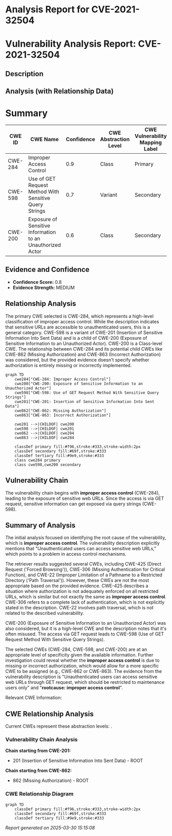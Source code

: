# Analysis Report for CVE-2021-32504

# Vulnerability Analysis Report: CVE-2021-32504

## Description



## Analysis (with Relationship Data)

# Summary
| CWE ID | CWE Name | Confidence | CWE Abstraction Level | CWE Vulnerability Mapping Label | CWE-Vulnerability Mapping Notes |
|---|---|---|---|---|---|
| CWE-284 | Improper Access Control | 0.9 | Class | Primary | Allowed-with-Review |
| CWE-598 | Use of GET Request Method With Sensitive Query Strings | 0.7 | Variant | Secondary | Allowed |
| CWE-200 | Exposure of Sensitive Information to an Unauthorized Actor | 0.6 | Class | Secondary | Discouraged |

## Evidence and Confidence

*   **Confidence Score:** 0.8
*   **Evidence Strength:** MEDIUM

## Relationship Analysis
The primary CWE selected is CWE-284, which represents a high-level classification of improper access control. While the description indicates that sensitive URLs are accessible to unauthenticated users, this is a general category. CWE-598 is a variant of CWE-201 (Insertion of Sensitive Information Into Sent Data) and is a child of CWE-200 (Exposure of Sensitive Information to an Unauthorized Actor). CWE-200 is a Class-level CWE. The relationship between CWE-284 and its potential child CWEs like CWE-862 (Missing Authorization) and CWE-863 (Incorrect Authorization) was considered, but the provided evidence doesn't specify whether authorization is entirely missing or incorrectly implemented.

```mermaid
graph TD
    cwe284["CWE-284: Improper Access Control"]
    cwe200["CWE-200: Exposure of Sensitive Information to an Unauthorized Actor"]
    cwe598["CWE-598: Use of GET Request Method With Sensitive Query Strings"]
    cwe201["CWE-201: Insertion of Sensitive Information Into Sent Data"]
    cwe862["CWE-862: Missing Authorization"]
    cwe863["CWE-863: Incorrect Authorization"]

    cwe201 -->|CHILDOF| cwe200
    cwe598 -->|CHILDOF| cwe201
    cwe862 -->|CHILDOF| cwe284
    cwe863 -->|CHILDOF| cwe284
    
    classDef primary fill:#f96,stroke:#333,stroke-width:2px
    classDef secondary fill:#69f,stroke:#333
    classDef tertiary fill:#9e9,stroke:#333
    class cwe284 primary
    class cwe598,cwe200 secondary
```

## Vulnerability Chain
The vulnerability chain begins with **improper access control** (CWE-284), leading to the exposure of sensitive web URLs. Since the access is via GET request, sensitive information can get exposed via query strings (CWE-598).

## Summary of Analysis
The initial analysis focused on identifying the root cause of the vulnerability, which is **improper access control**. The vulnerability description explicitly mentions that "Unauthenticated users can access sensitive web URLs," which points to a problem in access control mechanisms.

The retriever results suggested several CWEs, including CWE-425 (Direct Request ('Forced Browsing')), CWE-306 (Missing Authentication for Critical Function), and CWE-22 (Improper Limitation of a Pathname to a Restricted Directory ('Path Traversal')). However, these CWEs are not the most appropriate based on the provided evidence. CWE-425 describes a situation where authorization is not adequately enforced on all restricted URLs, which is similar but not exactly the same as **improper access control**. CWE-306 refers to a complete lack of authentication, which is not explicitly stated in the description. CWE-22 involves path traversal, which is not related to the described vulnerability.

CWE-200 (Exposure of Sensitive Information to an Unauthorized Actor) was also considered, but it is a high-level CWE and the description notes that it's often misused. The access via GET request leads to CWE-598 (Use of GET Request Method With Sensitive Query Strings).

The selected CWEs (CWE-284, CWE-598, and CWE-200) are at an appropriate level of specificity given the available information. Further investigation could reveal whether the **improper access control** is due to missing or incorrect authorization, which would allow for a more specific CWE to be assigned (e.g., CWE-862 or CWE-863). The evidence from the vulnerability description is "Unauthenticated users can access sensitive web URLs through GET request, which should be restricted to maintenance users only" and "**rootcause:** **improper access control**".

Relevant CWE Information:


## CWE Relationship Analysis

Current CWEs represent these abstraction levels: .


### Vulnerability Chain Analysis

**Chain starting from CWE-201:**
- 201 (Insertion of Sensitive Information Into Sent Data) - ROOT


**Chain starting from CWE-862:**
- 862 (Missing Authorization) - ROOT



### CWE Relationship Diagram

```mermaid
graph TD
    classDef primary fill:#f96,stroke:#333,stroke-width:2px
    classDef secondary fill:#69f,stroke:#333
    classDef tertiary fill:#9e9,stroke:#333
```



*Report generated on 2025-03-30 15:15:08*
